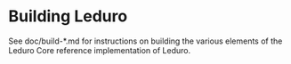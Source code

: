 Building Leduro
================

See doc/build-*.md for instructions on building the various
elements of the Leduro Core reference implementation of Leduro.
